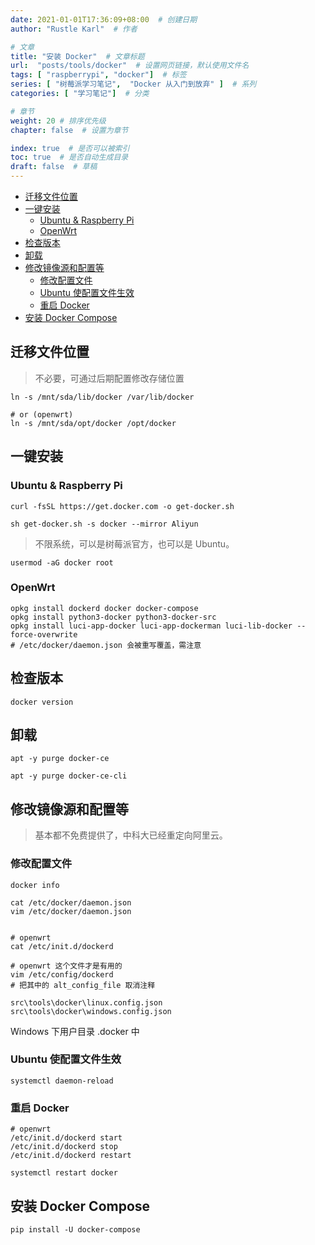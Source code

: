 ```yaml
---
date: 2021-01-01T17:36:09+08:00  # 创建日期
author: "Rustle Karl"  # 作者

# 文章
title: "安装 Docker"  # 文章标题
url:  "posts/tools/docker"  # 设置网页链接，默认使用文件名
tags: [ "raspberrypi", "docker"]  # 标签
series: [ "树莓派学习笔记",  "Docker 从入门到放弃" ]  # 系列
categories: [ "学习笔记"]  # 分类

# 章节
weight: 20 # 排序优先级
chapter: false  # 设置为章节

index: true  # 是否可以被索引
toc: true  # 是否自动生成目录
draft: false  # 草稿
---
```


- [迁移文件位置](#迁移文件位置)
- [一键安装](#一键安装)
  - [Ubuntu & Raspberry Pi](#ubuntu--raspberry-pi)
  - [OpenWrt](#openwrt)
- [检查版本](#检查版本)
- [卸载](#卸载)
- [修改镜像源和配置等](#修改镜像源和配置等)
  - [修改配置文件](#修改配置文件)
  - [Ubuntu 使配置文件生效](#ubuntu-使配置文件生效)
  - [重启 Docker](#重启-docker)
- [安装 Docker Compose](#安装-docker-compose)

## 迁移文件位置

> 不必要，可通过后期配置修改存储位置

```shell
ln -s /mnt/sda/lib/docker /var/lib/docker

# or (openwrt)
ln -s /mnt/sda/opt/docker /opt/docker
```

## 一键安装

### Ubuntu & Raspberry Pi

```shell
curl -fsSL https://get.docker.com -o get-docker.sh
```

```shell
sh get-docker.sh -s docker --mirror Aliyun
```

> 不限系统，可以是树莓派官方，也可以是 Ubuntu。

```shell
usermod -aG docker root
```

### OpenWrt

```shell
opkg install dockerd docker docker-compose
opkg install python3-docker python3-docker-src
opkg install luci-app-docker luci-app-dockerman luci-lib-docker --force-overwrite
# /etc/docker/daemon.json 会被重写覆盖，需注意
```

## 检查版本

```shell
docker version
```

## 卸载

```shell
apt -y purge docker-ce
```

```shell
apt -y purge docker-ce-cli
```

## 修改镜像源和配置等

> 基本都不免费提供了，中科大已经重定向阿里云。

### 修改配置文件

```shell
docker info
```

```shell
cat /etc/docker/daemon.json
vim /etc/docker/daemon.json


# openwrt
cat /etc/init.d/dockerd

# openwrt 这个文件才是有用的
vim /etc/config/dockerd
# 把其中的 alt_config_file 取消注释
```

```
src\tools\docker\linux.config.json
src\tools\docker\windows.config.json
```

Windows 下用户目录 .docker 中

### Ubuntu 使配置文件生效

```shell
systemctl daemon-reload
```

### 重启 Docker

```shell
# openwrt
/etc/init.d/dockerd start
/etc/init.d/dockerd stop
/etc/init.d/dockerd restart

systemctl restart docker
```

## 安装 Docker Compose

```shell
pip install -U docker-compose
```
